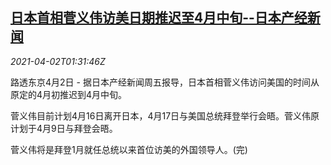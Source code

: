 <!--1617328862000-->
[日本首相菅义伟访美日期推迟至4月中旬--日本产经新闻](https://cn.reuters.com/article/japan-suga-us-visit-0402-idCNKBS2BP04K)
------

<div><i>2021-04-02T01:31:46Z</i></div><p>路透东京4月2日 - 据日本产经新闻周五报导，日本首相菅义伟访问美国的时间从原定的4月初推迟到4月中旬。</p><p>菅义伟目前计划4月16日离开日本，4月17日与美国总统拜登举行会晤。菅义伟原计划于4月9日与拜登会晤。</p><p>菅义伟将是拜登1月就任总统以来首位访美的外国领导人。(完)</p>
